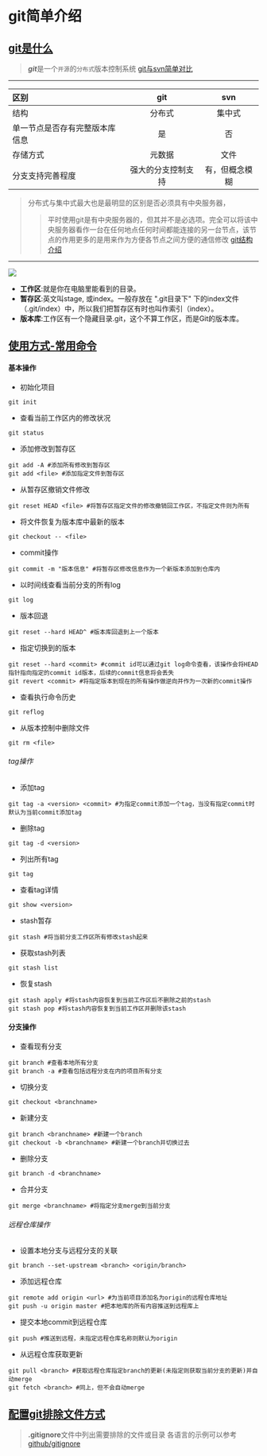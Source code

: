 git简单介绍
======================
[git是什么](#1)
--------
> ***git***是一个`开源`的`分布式`版本控制系统
[git与svn简单对比](#2)
-------
  | 区别 | git | svn |
  | :- | :-: | :-: |
  | 结构 | 分布式 | 集中式 |
  | 单一节点是否存有完整版本库信息 | 是 | 否 |
  | 存储方式 | 元数据 | 文件 |
  | 分支支持完善程度 | 强大的分支控制支持 | 有，但概念模糊 |
> 分布式与集中式最大也是最明显的区别是否必须具有中央服务器，
>> 平时使用git是有中央服务器的，但其并不是必选项。完全可以将该中央服务器看作一台在任何地点任何时间都能连接的另一台节点，该节点的作用更多的是用来作为方便各节点之间方便的通信修改
[git结构介绍](#3)
-----------
![][git]

* **工作区**:就是你在电脑里能看到的目录。
* **暂存区**:英文叫stage, 或index。一般存放在 ".git目录下" 下的index文件（.git/index）中，所以我们把暂存区有时也叫作索引（index）。
* **版本库**:工作区有一个隐藏目录.git，这个不算工作区，而是Git的版本库。

[使用方式-常用命令](#4)
------------
#### 基本操作
* 初始化项目
```shell
git init
```
* 查看当前工作区内的修改状况
```shell
git status
```
* 添加修改到暂存区
```shell
git add -A #添加所有修改到暂存区
git add <file> #添加指定文件到暂存区
```
* 从暂存区撤销文件修改
```shell
git reset HEAD <file> #将暂存区指定文件的修改撤销回工作区，不指定文件则为所有
```
* 将文件恢复为版本库中最新的版本
```shell
git checkout -- <file>
```
* commit操作
```shell
git commit -m "版本信息" #将暂存区修改信息作为一个新版本添加到仓库内
```
* 以时间线查看当前分支的所有log
```shell
git log
```
* 版本回退
```shell
git reset --hard HEAD^ #版本库回退到上一个版本
```
* 指定切换到的版本
```shell
git reset --hard <commit> #commit id可以通过git log命令查看，该操作会将HEAD指针指向指定的commit id版本，后续的commit信息将会丢失
git revert <commit> #将指定版本到现在的所有操作做逆向并作为一次新的commit操作
```
* 查看执行命令历史
```shell
git reflog
```
* 从版本控制中删除文件
```shell
git rm <file>
```
###### tag操作
* 添加tag
```shell
git tag -a <version> <commit> #为指定commit添加一个tag，当没有指定commit时默认为当前commit添加tag
```
* 删除tag
```shell
git tag -d <version>
```
* 列出所有tag
```shell
git tag
```
* 查看tag详情
```shell
git show <version>
```
* stash暂存
```shell
git stash #将当前分支工作区所有修改stash起来
```
* 获取stash列表
```shell
git stash list
```
* 恢复stash
```shell
git stash apply #将stash内容恢复到当前工作区后不删除之前的stash
git stash pop #将stash内容恢复到当前工作区并删除该stash
```
#### 分支操作
* 查看现有分支
```shell
git branch #查看本地所有分支
git branch -a #查看包括远程分支在内的项目所有分支
```
* 切换分支
```shell
git checkout <branchname>
```
* 新建分支
```shell
git branch <branchname> #新建一个branch
git checkout -b <branchname> #新建一个branch并切换过去
```
* 删除分支
```shell
git branch -d <branchname>
```
* 合并分支
```shell
git merge <branchname> #将指定分支merge到当前分支
```
###### 远程仓库操作
* 设置本地分支与远程分支的关联
```shell
git branch --set-upstream <branch> <origin/branch>
```
* 添加远程仓库
```shell
git remote add origin <url> #为当前项目添加名为origin的远程仓库地址
git push -u origin master #把本地库的所有内容推送到远程库上
```
* 提交本地commit到远程仓库
```shell
git push #推送到远程，未指定远程仓库名称则默认为origin
```
* 从远程仓库获取更新
```shell
git pull <branch> #获取远程仓库指定branch的更新(未指定则获取当前分支的更新)并自动merge
git fetch <branch> #同上，但不会自动merge
```

[配置git排除文件方式](#5)
----------
> **.gitignore**文件中列出需要排除的文件或目录
> 各语言的示例可以参考[github/gitignore](https://github.com/github/gitignore)

[git]: ./git.jpg
